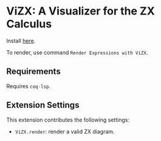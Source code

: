 # ViZX: A Visualizer for the ZX Calculus

Install [here](https://marketplace.visualstudio.com/items?itemName=inQWIRE.vizx).

To render, use command `Render Expressions with ViZX`.

## Requirements

Requires `coq-lsp`.

## Extension Settings

This extension contributes the following settings:

- `ViZX.render`: render a valid ZX diagram.
